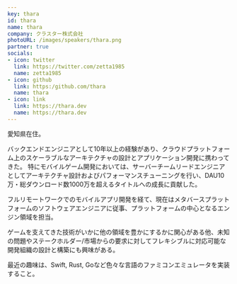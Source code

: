 ```yaml
---
key: thara
id: thara
name: thara
company: クラスター株式会社
photoURL: /images/speakers/thara.png
partner: true
socials:
- icon: twitter
  link: https://twitter.com/zetta1985
  name: zetta1985
- icon: github
  link: https:/github.com/thara
  name: thara
- icon: link
  link: https://thara.dev
  name: https://thara.dev
---
```

愛知県在住。

バックエンドエンジニアとして10年以上の経験があり、クラウドプラットフォーム上のスケーラブルなアーキテクチャの設計とアプリケーション開発に携わってきた。
特にモバイルゲーム開発においては、サーバーチームリードエンジニアとしてアーキテクチャ設計およびパフォーマンスチューニングを行い、DAU10万・総ダウンロード数1000万を超えるタイトルへの成長に貢献した。

フルリモートワークでのモバイルアプリ開発を経て、現在はメタバースプラットフォームのソフトウェアエンジニアに従事、プラットフォームの中心となるエンジン領域を担当。

ゲームを支えてきた技術がいかに他の領域を豊かにするかに関心がある他、未知の問題やステークホルダー/市場からの要求に対してフレキシブルに対応可能な開発組織の設計と構築にも興味がある。

最近の趣味は、Swift, Rust, Goなど色々な言語のファミコンエミュレータを実装すること。